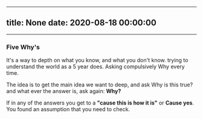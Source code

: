 
---
title: None
date: 2020-08-18 00:00:00
---
---

### Five Why's

It's a way to depth on what you know, and what you don't know. trying to understand the world as a 5 year does. Asking compulsively Why every time.

The idea is to get the main idea we want to deep, and ask Why is this true? and what ever the answer is, ask again: **Why?**

If in any of the answers you get to a **"cause this is how it is"** or **Cause yes**. You found an assumption that you need to check.
